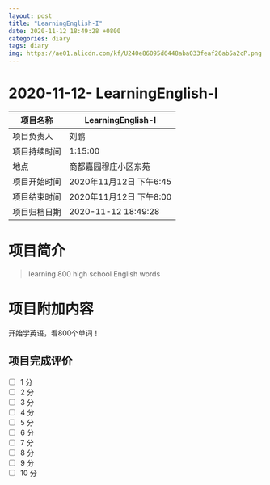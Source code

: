 ```yaml
---
layout: post
title: "LearningEnglish-I"
date: 2020-11-12 18:49:28 +0800
categories: diary
tags: diary
img: https://ae01.alicdn.com/kf/U240e86095d6448aba033feaf26ab5a2cP.png
---
```


#  2020-11-12- LearningEnglish-I


| 项目名称     |    LearningEnglish-I      |
| ------------ | ----------------------- |
| 项目负责人   | 刘鹏                    |
| 项目持续时间 | 1:15:00                 |
| 地点         | 商都嘉园穆庄小区东苑    |
| 项目开始时间 | 2020年11月12日 下午6:45 |
| 项目结束时间 | 2020年11月12日 下午8:00 |
| 项目归档日期 | 2020-11-12 18:49:28  |

# 项目简介
> learning 800 high school English words  


# 项目附加内容

开始学英语，看800个单词！



## 项目完成评价

- [ ]  1 分
- [ ]  2 分
- [ ]  3 分
- [ ]  4 分
- [ ]  5 分
- [ ]  6 分
- [ ]  7 分
- [ ]  8 分
- [ ]  9 分
- [ ]  10 分